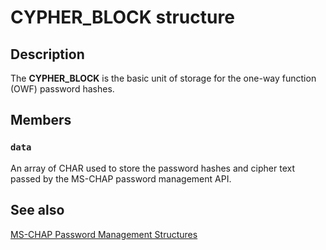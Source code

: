 # CYPHER_BLOCK structure

## Description

The **CYPHER_BLOCK** is the basic unit of storage for the one-way function (OWF) password hashes.

## Members

### `data`

An array of CHAR used to store the password hashes and cipher text passed by the MS-CHAP password management API.

## See also

[MS-CHAP Password Management Structures](https://learn.microsoft.com/previous-versions/windows/desktop/mschap/ms-chap-password-management-structures)
